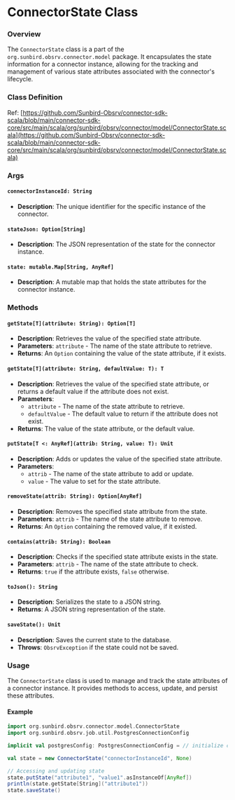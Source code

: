 # ConnectorState Class

### Overview

The `ConnectorState` class is a part of the `org.sunbird.obsrv.connector.model` package. It encapsulates the state information for a connector instance, allowing for the tracking and management of various state attributes associated with the connector's lifecycle.

### Class Definition

Ref: [https://github.com/Sunbird-Obsrv/connector-sdk-scala/blob/main/connector-sdk-core/src/main/scala/org/sunbird/obsrv/connector/model/ConnectorState.scala](https://github.com/Sunbird-Obsrv/connector-sdk-scala/blob/main/connector-sdk-core/src/main/scala/org/sunbird/obsrv/connector/model/ConnectorState.scala)

### Args

#### `connectorInstanceId: String`

* **Description**: The unique identifier for the specific instance of the connector.

#### `stateJson: Option[String]`

* **Description**: The JSON representation of the state for the connector instance.

#### `state: mutable.Map[String, AnyRef]`

* **Description**: A mutable map that holds the state attributes for the connector instance.

### Methods

#### `getState[T](attribute: String): Option[T]`

* **Description**: Retrieves the value of the specified state attribute.
* **Parameters**: `attribute` - The name of the state attribute to retrieve.
* **Returns**: An `Option` containing the value of the state attribute, if it exists.

#### `getState[T](attribute: String, defaultValue: T): T`

* **Description**: Retrieves the value of the specified state attribute, or returns a default value if the attribute does not exist.
* **Parameters**:
  * `attribute` - The name of the state attribute to retrieve.
  * `defaultValue` - The default value to return if the attribute does not exist.
* **Returns**: The value of the state attribute, or the default value.

#### `putState[T <: AnyRef](attrib: String, value: T): Unit`

* **Description**: Adds or updates the value of the specified state attribute.
* **Parameters**:
  * `attrib` - The name of the state attribute to add or update.
  * `value` - The value to set for the state attribute.

#### `removeState(attrib: String): Option[AnyRef]`

* **Description**: Removes the specified state attribute from the state.
* **Parameters**: `attrib` - The name of the state attribute to remove.
* **Returns**: An `Option` containing the removed value, if it existed.

#### `contains(attrib: String): Boolean`

* **Description**: Checks if the specified state attribute exists in the state.
* **Parameters**: `attrib` - The name of the state attribute to check.
* **Returns**: `true` if the attribute exists, `false` otherwise.

#### `toJson(): String`

* **Description**: Serializes the state to a JSON string.
* **Returns**: A JSON string representation of the state.

#### `saveState(): Unit`

* **Description**: Saves the current state to the database.
* **Throws**: `ObsrvException` if the state could not be saved.

### Usage

The `ConnectorState` class is used to manage and track the state attributes of a connector instance. It provides methods to access, update, and persist these attributes.

#### Example

```scala
import org.sunbird.obsrv.connector.model.ConnectorState
import org.sunbird.obsrv.job.util.PostgresConnectionConfig

implicit val postgresConfig: PostgresConnectionConfig = // initialize config

val state = new ConnectorState("connectorInstanceId", None)

// Accessing and updating state
state.putState("attribute1", "value1".asInstanceOf[AnyRef])
println(state.getState[String]("attribute1"))
state.saveState()
```
